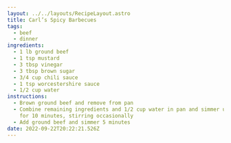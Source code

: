 ```yaml
---
layout: ../../layouts/RecipeLayout.astro
title: Carl’s Spicy Barbecues
tags:
  - beef
  - dinner
ingredients:
  - 1 lb ground beef
  - 1 tsp mustard
  - 3 tbsp vinegar
  - 3 tbsp brown sugar
  - 3/4 cup chili sauce
  - 1 tsp worcestershire sauce
  - 1/2 cup water
instructions:
  - Brown ground beef and remove from pan
  - Combine remaining ingredients and 1/2 cup water in pan and simmer uncovered
    for 10 minutes, stirring occasionally
  - Add ground beef and simmer 5 minutes
date: 2022-09-22T20:22:21.526Z
---
```

